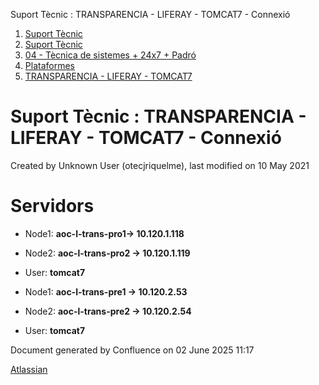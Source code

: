 Suport Tècnic : TRANSPARENCIA - LIFERAY - TOMCAT7 - Connexió  

1.  [Suport Tècnic](index.md)
2.  [Suport Tècnic](13893782.md)
3.  [04 - Tècnica de sistemes + 24x7 + Padró](26313202.md)
4.  [Plataformes](Plataformes_41520520.md)
5.  [TRANSPARENCIA - LIFERAY - TOMCAT7](TRANSPARENCIA---LIFERAY---TOMCAT7_41521520.md)

Suport Tècnic : TRANSPARENCIA - LIFERAY - TOMCAT7 - Connexió
============================================================

Created by Unknown User (otecjriquelme), last modified on 10 May 2021

Servidors 
==========

*   Node1: **aoc-l-trans-pro1→ 10.120.1.118**
    
*   Node2: **aoc-l-trans-pro2 → 10.120.1.119**
*   User: **tomcat7**

*   Node1: **aoc-l-trans-pre1 → 10.120.2.53**
    
*   Node2: **aoc-l-trans-pre2 → 10.120.2.54**
*   User: **tomcat7**

Document generated by Confluence on 02 June 2025 11:17

[Atlassian](http://www.atlassian.com/)
